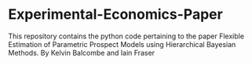 # Experimental-Economics-Paper
This repository contains the python code pertaining to the paper Flexible Estimation of Parametric Prospect Models using Hierarchical Bayesian Methods. By Kelvin Balcombe and Iain Fraser

